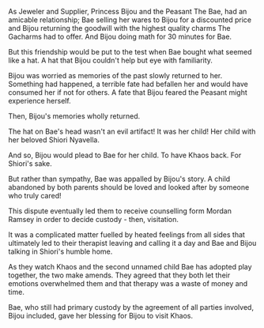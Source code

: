 <!-- title: Family Broken, Found, and Resolved -->

As Jeweler and Supplier, Princess Bijou and the Peasant The Bae, had an amicable relationship; Bae selling her wares to Bijou for a discounted price and Bijou returning the goodwill with the highest quality charms The Gacharms had to offer. And Bijou doing math for 30 minutes for Bae.

But this friendship would be put to the test when Bae bought what seemed like a hat. A hat that Bijou couldn't help but eye with familiarity. 

Bijou was worried as memories of the past slowly returned to her. Something had happened, a terrible fate had befallen her and would have consumed her if not for others. A fate that Bijou feared the Peasant might experience herself.

Then, Bijou's memories wholly returned.

The hat on Bae's head wasn't an evil artifact! It was her child! Her child with her beloved Shiori Nyavella. 

And so, Bijou would plead to Bae for her child. To have Khaos back. For Shiori's sake. 

But rather than sympathy, Bae was appalled by Bijou's story. A child abandoned by both parents should be loved and looked after by someone who truly cared!

This dispute eventually led them to receive counselling form Mordan Ramsey in order to decide custody - then, visitation. 

It was a complicated matter fuelled by heated feelings from all sides that ultimately led to their therapist leaving and calling it a day and Bae and Bijou talking in Shiori's humble home.

As they watch Khaos and the second unnamed child Bae has adopted play together, the two make amends. They agreed that they both let their emotions overwhelmed them and that therapy was a waste of money and time.

Bae, who still had primary custody by the agreement of all parties involved, Bijou included, gave her blessing for Bijou to visit Khaos.